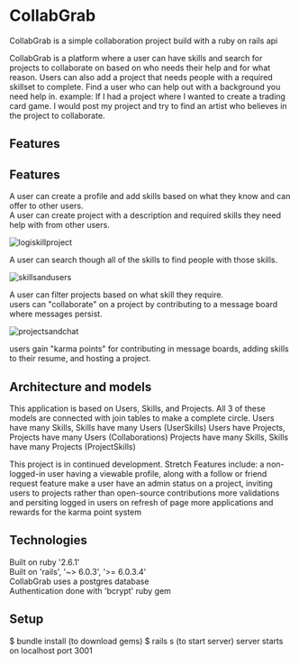 
# CollabGrab

CollabGrab is a simple collaboration project build with a ruby on rails api

CollabGrab is a platform where a user can have skills and search for projects to collaborate on based on who needs their help and for what reason.
Users can also add a project that needs people with a required skillset to complete. Find a user who can help out with a background you need help in.
example: If I had a project where I wanted to create a trading card game. I would post my project and try to find an artist who believes in the project to collaborate.


## Features

## Features

A user can create a profile and add skills based on what they know and can offer to other users. <br/>
A user can create project with a description and required skills they need help with from other users. 


![logiskillproject](https://user-images.githubusercontent.com/69116393/101390462-dd0d1400-3890-11eb-9a7b-b2aa251a68da.gif)


A user can search though all of the skills to find people with those skills.


![skillsandusers](https://user-images.githubusercontent.com/69116393/101391965-1b0b3780-3893-11eb-8f44-7865706d81cd.gif)


A user can filter projects based on what skill they require. <br/>
users can "collaborate" on a project by contributing to a message board where messages persist.


![projectsandchat](https://user-images.githubusercontent.com/69116393/101393290-daacb900-3894-11eb-8765-95ccef1c1567.gif)



users gain "karma points" for contributing in message boards, adding skills to their resume, and hosting a project.                    


## Architecture and models

This application is based on Users, Skills, and Projects. 
All 3 of these models are connected with join tables to make a complete circle. 
Users have many Skills, Skills have many Users (UserSkills)
Users have Projects, Projects have many Users (Collaborations)
Projects have many Skills, Skills have many Projects (ProjectSkills)

This project is in continued development. Stretch Features include: 
a non-logged-in user having a viewable profile, along with a follow or friend request feature 
make a user have an admin status on a project, inviting users to projects rather than open-source contributions
more validations and persiting logged in users on refresh of page
more applications and rewards for the karma point system


## Technologies

Built on ruby '2.6.1' <br/>
Built on 'rails', '~> 6.0.3', '>= 6.0.3.4' <br/>
CollabGrab uses a postgres database <br/>
Authentication done with 'bcrypt' ruby gem <br/>


## Setup
$ bundle install (to download gems)
$ rails s (to start server)
server starts on localhost port 3001



